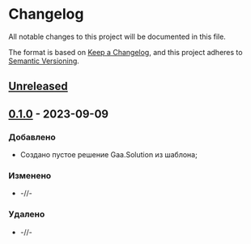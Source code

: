 # Changelog

All notable changes to this project will be documented in this file.

The format is based on [Keep a Changelog](https://keepachangelog.com/en/1.0.0/), and this project adheres to [Semantic Versioning](https://semver.org/spec/v2.0.0.html).

## [Unreleased]

## [0.1.0] - 2023-09-09

### Добавлено

- Создано пустое решение Gaa.Solution из шаблона;

### Изменено

- -//-

### Удалено

- -//-

[Unreleased]: https://github.com/g-aa/
[0.1.0]: https://github.com/g-aa/